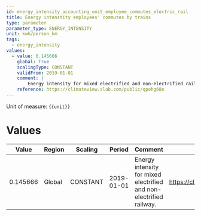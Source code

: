 ```yaml
---
id: energy_intensity_accounting_unit_employee_commutes_electric_rail
title: Energy intenstity employees' commutes by trains
type: parameter
parameter_type: ENERGY_INTENSITY
unit: kwh/person_km
tags:
  - energy_intensity
values:
  - value: 0.145666
    global: True
    scalingType: CONSTANT
    validFrom: 2019-01-01
    comment: |
        Energy intensity for mixed electrified and non-electrified railway.
    reference: https://climateview.slab.com/public/qpohg68o
---
```



Unit of measure: `{{unit}}`


# Values


| Value | Region | Scaling | Period | Comment | Reference |
|-------|--------|---------|--------|---------|-----------|
| 0.145666 | Global | CONSTANT | 2019-01-01 | Energy intensity for mixed electrified and non-electrified railway. | https://climateview.slab.com/public/qpohg68o |


